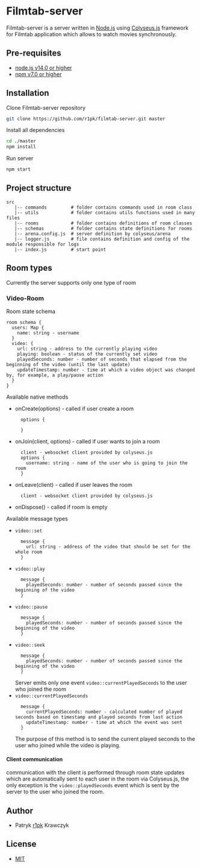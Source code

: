 # Filmtab-server

Filmtab-server is a server written in [Node.js](https://nodejs.org/en/) using [Colyseus.js](https://www.colyseus.io/) framework for Filmtab application which allows to watch movies synchronously.

## Pre-requisites

- [node.js v14.0 or higher](https://nodejs.org/en/)
- [npm v7.0 or higher](https://nodejs.org/en/download/)

## Installation

Clone Filmtab-server repository

```bash
git clone https://github.com/r1pk/filmtab-server.git master
```

Install all dependencies

```bash
cd ./master
npm install
```

Run server

```bash
npm start
```

## Project structure

```
src
   |-- commands         # folder contains commands used in room class
   |-- utils            # folder contains utils functions used in many files
   |-- rooms            # folder contains definitions of room classes
   |-- schemas          # folder contains state definitions for rooms
   |-- arena.config.js  # server definition by colyseus/arena
   |-- logger.js        # file contains definition and config of the module responsible for logs
   |-- index.js         # start point
```

## Room types

Currently the server supports only one type of room

### Video-Room

Room state schema

```
room schema {
  users: Map {
    name: string - username
  }
  video: {
    url: string - address to the currently playing video
    playing: boolean - status of the currently set video
    playedSeconds: number - number of seconds that elapsed from the beginning of the video (until the last update)
    updateTimestamp: number - time at which a video object was changed by, for example, a play/pause action
  }
}
```

Available native methods

- onCreate(options) - called if user create a room
  ```
    options {
      
    }
  ```
- onJoin(client, options) - called if user wants to join a room
  ```
    client - websocket client provided by colyseus.js
    options {
      username: string - name of the user who is going to join the room
    }
  ```
- onLeave(client) - called if user leaves the room
  ```
    client - websocket client provided by colyseus.js
  ```
- onDispose() - called if room is empty

Available message types

- `video::set`
  ```
    message {
      url: string - address of the video that should be set for the whole room
    }
  ```
- `video::play`
  ```
    message {
      playedSeconds: number - number of seconds passed since the beginning of the video
    }
  ```
- `video::pause`
  ```
    message {
      playedSeconds: number - number of seconds passed since the beginning of the video
    }
  ```
- `video::seek`
  ```
    message {
      playedSeconds: number - number of seconds passed since the beginning of the video
    }
  ```
  Server emits only one event `video::currentPlayedSeconds` to the user who joined the room
- `video::currentPlayedSeconds`
  ```
    message {
      currentPlayedSeconds: number - calculated number of played seconds based on timestamp and played seconds from last action
      updateTimestamp: number - time at which the event was sent
    }
  ```
  The purpose of this method is to send the current played seconds to the user who joined while the video is playing.

#### Client communication

communication with the client is performed through room state updates which are automatically sent to each user in the room via Colyseus.js, the only exception is the `video::playedSeconds` event which is sent by the server to the user who joined the room.

## Author

- Patryk [r1pk](https://github.com/r1pk) Krawczyk

## License

- [MIT](https://choosealicense.com/licenses/mit/)
